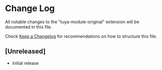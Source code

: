 # Change Log

All notable changes to the "tuya-module-original" extension will be documented in this file.

Check [Keep a Changelog](http://keepachangelog.com/) for recommendations on how to structure this file.

## [Unreleased]

- Initial release